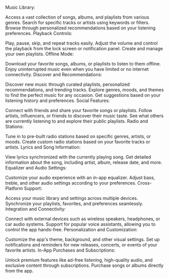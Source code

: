 Music Library:

Access a vast collection of songs, albums, and playlists from various genres.
Search for specific tracks or artists using keywords or filters.
Browse through personalized recommendations based on your listening preferences.
Playback Controls:

Play, pause, skip, and repeat tracks easily.
Adjust the volume and control the playback from the lock screen or notification panel.
Create and manage your own playlists.
Offline Mode:

Download your favorite songs, albums, or playlists to listen to them offline.
Enjoy uninterrupted music even when you have limited or no internet connectivity.
Discover and Recommendations:

Discover new music through curated playlists, personalized recommendations, and trending tracks.
Explore genres, moods, and themes to find the perfect music for any occasion.
Get suggestions based on your listening history and preferences.
Social Features:

Connect with friends and share your favorite songs or playlists.
Follow artists, influencers, or friends to discover their music taste.
See what others are currently listening to and explore their public playlists.
Radio and Stations:

Tune in to pre-built radio stations based on specific genres, artists, or moods.
Create custom radio stations based on your favorite tracks or artists.
Lyrics and Song Information:

View lyrics synchronized with the currently playing song.
Get detailed information about the song, including artist, album, release date, and more.
Equalizer and Audio Settings:

Customize your audio experience with an in-app equalizer.
Adjust bass, treble, and other audio settings according to your preferences.
Cross-Platform Support:

Access your music library and settings across multiple devices.
Synchronize your playlists, favorites, and preferences seamlessly.
Integration and Connectivity:

Connect with external devices such as wireless speakers, headphones, or car audio systems.
Support for popular voice assistants, allowing you to control the app hands-free.
Personalization and Customization:

Customize the app's theme, background, and other visual settings.
Set up notifications and reminders for new releases, concerts, or events of your favorite artists.
In-App Purchases and Subscriptions:

Unlock premium features like ad-free listening, high-quality audio, and exclusive content through subscriptions.
Purchase songs or albums directly from the app.